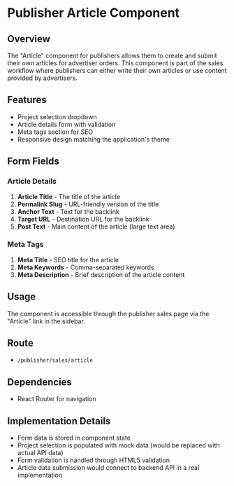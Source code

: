 # Publisher Article Component

## Overview
The "Article" component for publishers allows them to create and submit their own articles for advertiser orders. This component is part of the sales workflow where publishers can either write their own articles or use content provided by advertisers.

## Features
- Project selection dropdown
- Article details form with validation
- Meta tags section for SEO
- Responsive design matching the application's theme

## Form Fields

### Article Details
1. **Article Title** - The title of the article
2. **Permalink Slug** - URL-friendly version of the title
3. **Anchor Text** - Text for the backlink
4. **Target URL** - Destination URL for the backlink
5. **Post Text** - Main content of the article (large text area)

### Meta Tags
1. **Meta Title** - SEO title for the article
2. **Meta Keywords** - Comma-separated keywords
3. **Meta Description** - Brief description of the article content

## Usage
The component is accessible through the publisher sales page via the "Article" link in the sidebar.

## Route
- `/publisher/sales/article`

## Dependencies
- React Router for navigation

## Implementation Details
- Form data is stored in component state
- Project selection is populated with mock data (would be replaced with actual API data)
- Form validation is handled through HTML5 validation
- Article data submission would connect to backend API in a real implementation